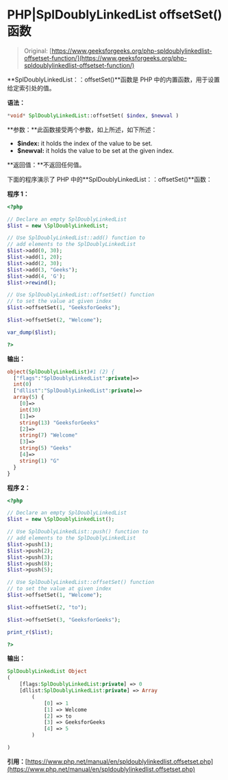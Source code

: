 # PHP|SplDoublyLinkedList offsetSet()函数

> Original: [https://www.geeksforgeeks.org/php-spldoublylinkedlist-offsetset-function/](https://www.geeksforgeeks.org/php-spldoublylinkedlist-offsetset-function/)

**SplDoublyLinkedList：：offsetSet()**函数是 PHP 中的内置函数，用于设置给定索引处的值。

**语法：**

```php
*void* SplDoublyLinkedList::offsetSet( $index, $newval )
```

**参数：**此函数接受两个参数，如上所述，如下所述：

*   **$index:** it holds the index of the value to be set.
*   **$newval:** it holds the value to be set at the given index.

**返回值：**不返回任何值。

下面的程序演示了 PHP 中的**SplDoublyLinkedList：：offsetSet()**函数：

**程序 1：**

```php
<?php 

// Declare an empty SplDoublyLinkedList
$list = new \SplDoublyLinkedList;

// Use SplDoublyLinkedList::add() function to 
// add elements to the SplDoublyLinkedList
$list->add(0, 30);
$list->add(1, 20);
$list->add(2, 30);
$list->add(3, "Geeks");
$list->add(4, 'G');
$list->rewind();

// Use SplDoublyLinkedList::offsetSet() function
// to set the value at given index
$list->offsetSet(1, "GeeksforGeeks");

$list->offsetSet(2, "Welcome");

var_dump($list);

?> 
```

**输出：**

```php
object(SplDoublyLinkedList)#1 (2) {
  ["flags":"SplDoublyLinkedList":private]=>
  int(0)
  ["dllist":"SplDoublyLinkedList":private]=>
  array(5) {
    [0]=>
    int(30)
    [1]=>
    string(13) "GeeksforGeeks"
    [2]=>
    string(7) "Welcome"
    [3]=>
    string(5) "Geeks"
    [4]=>
    string(1) "G"
  }
}

```

**程序 2：**

```php
<?php 

// Declare an empty SplDoublyLinkedList
$list = new \SplDoublyLinkedList();

// Use SplDoublyLinkedList::push() function to 
// add elements to the SplDoublyLinkedList
$list->push(1);
$list->push(2);
$list->push(3);
$list->push(8);
$list->push(5);

// Use SplDoublyLinkedList::offsetSet() function
// to set the value at given index
$list->offsetSet(1, "Welcome");

$list->offsetSet(2, "to");

$list->offsetSet(3, "GeeksforGeeks");

print_r($list);

?> 
```

**输出：**

```php
SplDoublyLinkedList Object
(
    [flags:SplDoublyLinkedList:private] => 0
    [dllist:SplDoublyLinkedList:private] => Array
        (
            [0] => 1
            [1] => Welcome
            [2] => to
            [3] => GeeksforGeeks
            [4] => 5
        )

)

```

**引用：**[https://www.php.net/manual/en/spldoublylinkedlist.offsetset.php](https://www.php.net/manual/en/spldoublylinkedlist.offsetset.php)